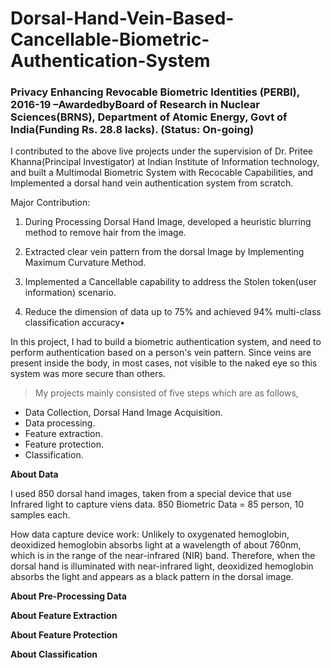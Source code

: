 # Dorsal-Hand-Vein-Based-Cancellable-Biometric-Authentication-System

### Privacy Enhancing Revocable Biometric Identities (PERBI), 2016-19 –AwardedbyBoard of Research in Nuclear Sciences(BRNS), Department of Atomic Energy, Govt of India(Funding Rs. 28.8 lacks). (Status: On-going)

I contributed to the above live projects under the supervision of Dr. Pritee Khanna(Principal Investigator) at Indian Institute of Information technology, and built a Multimodal Biometric System with Recocable Capabilities, and Implemented a dorsal hand vein authentication system from scratch.

Major Contribution:

1. During Processing Dorsal Hand Image, developed a heuristic blurring method to remove hair from the image.

2. Extracted clear vein pattern from the dorsal Image by Implementing Maximum Curvature Method.

3. Implemented a Cancellable capability to address the Stolen token(user information) scenario.

4. Reduce the dimension of data up to 75% and achieved 94% multi-class classification accuracy•

In this project, I had to build a biometric authentication system, and need to perform authentication based on a person's vein pattern. Since veins are present inside the body, in most cases, not visible to the naked eye so this system was more secure than others.


> My projects mainly consisted of five steps which are as follows,
* Data Collection, Dorsal Hand Image Acquisition.
* Data processing.
* Feature extraction.
* Feature protection.
* Classification.
 

**About Data**

I used 850 dorsal hand images, taken from a special device that use Infrared light to capture viens data.
850 Biometric Data = 85 person, 10 samples each.

How data capture device work: Unlikely to oxygenated hemoglobin, deoxidized hemoglobin absorbs light at a wavelength of about 760nm, which is in the range of the near-infrared (NIR) band. Therefore, when the dorsal hand is illuminated with near-infrared light, deoxidized hemoglobin absorbs the light and appears as a black pattern in the dorsal image.

**About Pre-Processing Data**


**About Feature Extraction**

**About Feature Protection**

**About Classification**


